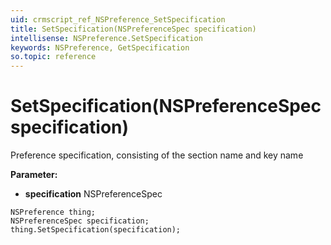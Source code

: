 ```yaml
---
uid: crmscript_ref_NSPreference_SetSpecification
title: SetSpecification(NSPreferenceSpec specification)
intellisense: NSPreference.SetSpecification
keywords: NSPreference, GetSpecification
so.topic: reference
---
```


# SetSpecification(NSPreferenceSpec specification)

Preference specification, consisting of the section name and key name

**Parameter:** 
* **specification** NSPreferenceSpec

```crmscript
NSPreference thing;
NSPreferenceSpec specification;
thing.SetSpecification(specification);
```

